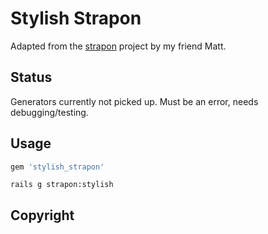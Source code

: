 # Stylish Strapon

Adapted from the [strapon]() project by my friend Matt.

## Status

Generators currently not picked up. Must be an error, needs debugging/testing.

## Usage

```ruby
gem 'stylish_strapon'
```

`rails g strapon:stylish`

## Copyright